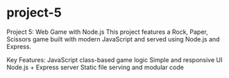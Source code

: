 # project-5
Project 5: Web Game with Node.js
This project features a Rock, Paper, Scissors game built with modern JavaScript and served using Node.js and Express.

Key Features:
JavaScript class-based game logic
Simple and responsive UI
Node.js + Express server
Static file serving and modular code
